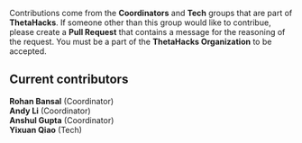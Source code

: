 Contributions come from the **Coordinators** and **Tech** groups that are part of **ThetaHacks**. If someone other than this group would like to contribue, please create a **Pull Request** that contains a message for the reasoning of the request. You must be a part of the **ThetaHacks Organization** to be accepted. 
<br>
## Current contributors
**Rohan Bansal** (Coordinator)
<br>
**Andy Li** (Coordinator)
<br>
**Anshul Gupta** (Coordinator)
<br>
**Yixuan Qiao** (Tech)

